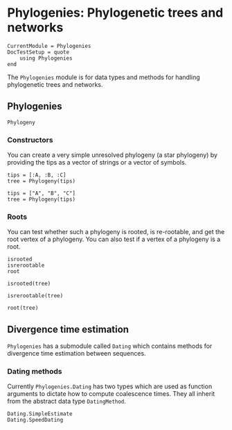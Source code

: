 # Phylogenies: Phylogenetic trees and networks

```@meta
CurrentModule = Phylogenies
DocTestSetup = quote
    using Phylogenies
end
```

The `Phylogenies` module is for data types and methods for handling phylogenetic
trees and networks.

## Phylogenies

```@docs
Phylogeny
```

### Constructors

You can create a very simple unresolved phylogeny (a star phylogeny) by
providing the tips as a vector of strings or a vector of symbols.

```@example phylo
tips = [:A, :B, :C]
tree = Phylogeny(tips)
```

```@example
tips = ["A", "B", "C"]
tree = Phylogeny(tips)
```

### Roots

You can test whether such a phylogeny is rooted, is re-rootable, and get the
root vertex of a phylogeny.
You can also test if a vertex of a phylogeny is a root.

```@docs
isrooted
isrerootable
root
```

```@example phylo
isrooted(tree)
```

```@example phylo
isrerootable(tree)
```

```@example phylo
root(tree)
```

## Divergence time estimation

`Phylogenies` has a submodule called `Dating` which contains methods for divergence
time estimation between sequences.

### Dating methods

Currently `Phylogenies.Dating` has two types which are used as function arguments to
dictate how to compute coalescence times. They all inherit from the abstract
data type `DatingMethod`.

```@docs
Dating.SimpleEstimate
Dating.SpeedDating
```
